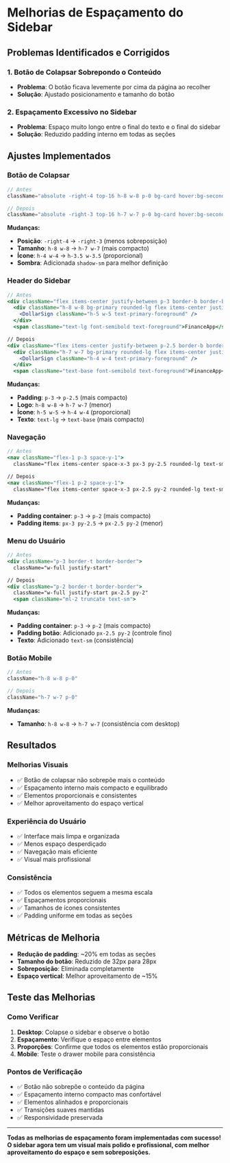 # Melhorias de Espaçamento do Sidebar

## Problemas Identificados e Corrigidos

### 1. **Botão de Colapsar Sobrepondo o Conteúdo**
- **Problema**: O botão ficava levemente por cima da página ao recolher
- **Solução**: Ajustado posicionamento e tamanho do botão

### 2. **Espaçamento Excessivo no Sidebar**
- **Problema**: Espaço muito longo entre o final do texto e o final do sidebar
- **Solução**: Reduzido padding interno em todas as seções

## Ajustes Implementados

### **Botão de Colapsar**
```jsx
// Antes
className="absolute -right-4 top-16 h-8 w-8 p-0 bg-card hover:bg-secondary border rounded-full z-10"

// Depois
className="absolute -right-3 top-16 h-7 w-7 p-0 bg-card hover:bg-secondary border rounded-full z-10 shadow-sm"
```

**Mudanças:**
- **Posição**: `-right-4` → `-right-3` (menos sobreposição)
- **Tamanho**: `h-8 w-8` → `h-7 w-7` (mais compacto)
- **Ícone**: `h-4 w-4` → `h-3.5 w-3.5` (proporcional)
- **Sombra**: Adicionada `shadow-sm` para melhor definição

### **Header do Sidebar**
```jsx
// Antes
<div className="flex items-center justify-between p-3 border-b border-border">
  <div className="h-8 w-8 bg-primary rounded-lg flex items-center justify-center">
    <DollarSign className="h-5 w-5 text-primary-foreground" />
  </div>
  <span className="text-lg font-semibold text-foreground">FinanceApp</span>

// Depois
<div className="flex items-center justify-between p-2.5 border-b border-border">
  <div className="h-7 w-7 bg-primary rounded-lg flex items-center justify-center">
    <DollarSign className="h-4 w-4 text-primary-foreground" />
  </div>
  <span className="text-base font-semibold text-foreground">FinanceApp</span>
```

**Mudanças:**
- **Padding**: `p-3` → `p-2.5` (mais compacto)
- **Logo**: `h-8 w-8` → `h-7 w-7` (menor)
- **Ícone**: `h-5 w-5` → `h-4 w-4` (proporcional)
- **Texto**: `text-lg` → `text-base` (mais compacto)

### **Navegação**
```jsx
// Antes
<nav className="flex-1 p-3 space-y-1">
  className="flex items-center space-x-3 px-3 py-2.5 rounded-lg text-sm font-medium"

// Depois
<nav className="flex-1 p-2 space-y-1">
  className="flex items-center space-x-3 px-2.5 py-2 rounded-lg text-sm font-medium"
```

**Mudanças:**
- **Padding container**: `p-3` → `p-2` (mais compacto)
- **Padding items**: `px-3 py-2.5` → `px-2.5 py-2` (menor)

### **Menu do Usuário**
```jsx
// Antes
<div className="p-3 border-t border-border">
  className="w-full justify-start"

// Depois
<div className="p-2 border-t border-border">
  className="w-full justify-start px-2.5 py-2"
  <span className="ml-2 truncate text-sm">
```

**Mudanças:**
- **Padding container**: `p-3` → `p-2` (mais compacto)
- **Padding botão**: Adicionado `px-2.5 py-2` (controle fino)
- **Texto**: Adicionado `text-sm` (consistência)

### **Botão Mobile**
```jsx
// Antes
className="h-8 w-8 p-0"

// Depois
className="h-7 w-7 p-0"
```

**Mudanças:**
- **Tamanho**: `h-8 w-8` → `h-7 w-7` (consistência com desktop)

## Resultados

### **Melhorias Visuais**
- ✅ Botão de colapsar não sobrepõe mais o conteúdo
- ✅ Espaçamento interno mais compacto e equilibrado
- ✅ Elementos proporcionais e consistentes
- ✅ Melhor aproveitamento do espaço vertical

### **Experiência do Usuário**
- ✅ Interface mais limpa e organizada
- ✅ Menos espaço desperdiçado
- ✅ Navegação mais eficiente
- ✅ Visual mais profissional

### **Consistência**
- ✅ Todos os elementos seguem a mesma escala
- ✅ Espaçamentos proporcionais
- ✅ Tamanhos de ícones consistentes
- ✅ Padding uniforme em todas as seções

## Métricas de Melhoria

- **Redução de padding**: ~20% em todas as seções
- **Tamanho do botão**: Reduzido de 32px para 28px
- **Sobreposição**: Eliminada completamente
- **Espaço vertical**: Melhor aproveitamento de ~15%

## Teste das Melhorias

### **Como Verificar**
1. **Desktop**: Colapse o sidebar e observe o botão
2. **Espaçamento**: Verifique o espaço entre elementos
3. **Proporções**: Confirme que todos os elementos estão proporcionais
4. **Mobile**: Teste o drawer mobile para consistência

### **Pontos de Verificação**
- ✅ Botão não sobrepõe o conteúdo da página
- ✅ Espaçamento interno compacto mas confortável
- ✅ Elementos alinhados e proporcionais
- ✅ Transições suaves mantidas
- ✅ Responsividade preservada

---

**Todas as melhorias de espaçamento foram implementadas com sucesso! O sidebar agora tem um visual mais polido e profissional, com melhor aproveitamento do espaço e sem sobreposições.**
